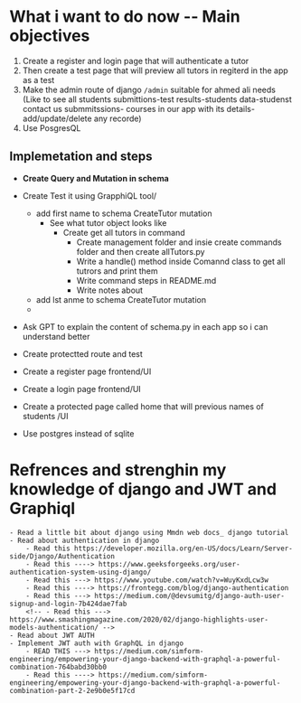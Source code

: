 # What i want to do now -- Main objectives

1. Create a register and login page that will authenticate a tutor
2. Then create a test page that will preview all tutors in regiterd in the app as a test
3. Make the admin route of django `/admin` suitable for ahmed ali needs (Like to see all students submittions-test results-students data-studenst contact us submmitssions- courses in our app with its details- add/update/delete any recorde)
4. Use PosgresQL

## Implemetation and steps

- **Create Query and Mutation in schema**

- Create Test it using GrapphiQL tool/
  - add first name to schema CreateTutor mutation
    - See what tutor object looks like
      - Create get all tutors in command
        - Create management folder and insie create commands folder and then create allTutors.py
        - Write a handle() method inside Comannd class to get all tutrors and print them
        - Write command steps in README.md
        - Write notes about
  - add lst anme to schema CreateTutor mutation
  -
- Ask GPT to explain the content of schema.py in each app so i can understand better
- Create protectted route and test
- Create a register page frontend/UI
- Create a login page frontend/UI
- Create a protected page called home that will previous names of students
  /UI
- Use postgres instead of sqlite

# Refrences and strenghin my knowledge of django and JWT and Graphiql

    - Read a little bit about django using Mmdn web docs_ django tutorial
    - Read about authentication in django
        - Read this https://developer.mozilla.org/en-US/docs/Learn/Server-side/Django/Authentication
        - Read this ----> https://www.geeksforgeeks.org/user-authentication-system-using-django/
        - Read this ---> https://www.youtube.com/watch?v=WuyKxdLcw3w
        - Read this ----> https://frontegg.com/blog/django-authentication
        - Read this ---> https://medium.com/@devsumitg/django-auth-user-signup-and-login-7b424dae7fab
        <!-- - Read this ---> https://www.smashingmagazine.com/2020/02/django-highlights-user-models-authentication/ -->
    - Read about JWT AUTH
    - Implement JWT auth with GraphQL in django
        - READ THIS ---> https://medium.com/simform-engineering/empowering-your-django-backend-with-graphql-a-powerful-combination-764babd30bb0
        - Read this ----> https://medium.com/simform-engineering/empowering-your-django-backend-with-graphql-a-powerful-combination-part-2-2e9b0e5f17cd
